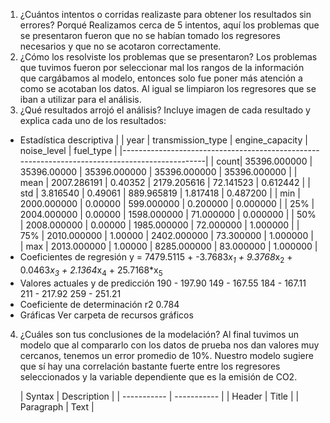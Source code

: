 1. ¿Cuántos intentos o corridas realizaste para obtener los resultados sin errores? Porqué
   Realizamos cerca de 5 intentos, aquí los problemas que se presentaron fueron que no se habían tomado
   los regresores necesarios y que no se acotaron correctamente.
2. ¿Cómo los resolviste los problemas que se presentaron?
  Los problemas que tuvimos fueron por seleccionar mal los rangos de la información que cargábamos al modelo,
  entonces solo fue poner más atención a como se acotaban los datos. Al igual se limpiaron los regresores que se
  iban a utilizar para el análisis.
3. ¿Qué resultados arrojó el análisis? Incluye imagen de cada resultado y explica cada uno de los resultados:
  - Estadística descriptiva
   |      | year              | transmission_type | engine_capacity | noise_level   | fuel_type    |
   |-----------------------------------------------------------------------------------------------|
   | count| 35396.000000      | 35396.00000       | 35396.000000    | 35396.000000  | 35396.000000 |
   | mean |  2007.286191      |     0.40352       | 2179.205616     | 72.141523     | 0.612442     |
   | std  |     3.816540      |     0.49061       | 889.965819      | 1.817418      | 0.487200     |
   | min  |  2000.000000      |     0.00000       | 599.000000      | 0.200000      | 0.000000     |
   | 25%  |  2004.000000      |     0.00000       | 1598.000000     | 71.000000     | 0.000000     |
   | 50%  |  2008.000000      |     0.00000       | 1985.000000     | 72.000000     | 1.000000     |
   | 75%  |  2010.000000      |     1.00000       | 2402.000000     | 73.300000     | 1.000000     |  
   | max  |  2013.000000      |     1.00000       | 8285.000000     | 83.000000     | 1.000000     |
  - Coeficientes de regresión
      y = 7479.5115 + -3.7683*x<sub>1</sub> + 9.3768*x<sub>2</sub> + 0.0463*x<sub>3</sub> + 2.1364*x<sub>4</sub> + 25.7168*x<sub>5</sub>
  - Valores actuales y de predicción
      190 - 197.90
      149 - 167.55
      184 - 167.11
      211 - 217.92
      259 - 251.21
  - Coeficiente de determinación r2
      0.784
  - Gráficas
      Ver carpeta de recursos gráficos
4. ¿Cuáles son tus conclusiones de la modelación?
    Al final tuvimos un modelo que al compararlo con los datos de prueba nos dan valores
    muy cercanos, tenemos un error promedio de 10%. Nuestro modelo sugiere que sí hay una 
    correlación bastante fuerte entre los regresores seleccionados y la variable dependiente
    que es la emisión de CO2.
    
    | Syntax | Description |
| ----------- | ----------- |
| Header | Title |
| Paragraph | Text |
